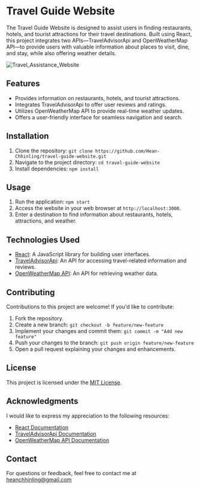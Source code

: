 # Travel Guide Website

The Travel Guide Website is designed to assist users in finding restaurants, hotels, and tourist attractions for their travel destinations. Built using React, this project integrates two APIs—TravelAdvisorApi and OpenWeatherMap API—to provide users with valuable information about places to visit, dine, and stay, while also offering weather details.


![Travel_Assistance_Website](https://github.com/Hean-Chhinling/Travel_Assistance/assets/92643868/8557d6fa-30a3-4c1d-b5ad-1cb60a311531)


## Features

- Provides information on restaurants, hotels, and tourist attractions.
- Integrates TravelAdvisorApi to offer user reviews and ratings.
- Utilizes OpenWeatherMap API to provide real-time weather updates.
- Offers a user-friendly interface for seamless navigation and search.

## Installation

1. Clone the repository: `git clone https://github.com/Hean-Chhinling/travel-guide-website.git`
2. Navigate to the project directory: `cd travel-guide-website`
3. Install dependencies: `npm install`

## Usage

1. Run the application: `npm start`
2. Access the website in your web browser at `http://localhost:3000`.
3. Enter a destination to find information about restaurants, hotels, attractions, and weather.

## Technologies Used

- [React](https://reactjs.org/): A JavaScript library for building user interfaces.
- [TravelAdvisorApi](https://www.tripadvisor.com/apidocumentation): An API for accessing travel-related information and reviews.
- [OpenWeatherMap API](https://openweathermap.org/api): An API for retrieving weather data.

## Contributing

Contributions to this project are welcome! If you'd like to contribute:

1. Fork the repository.
2. Create a new branch: `git checkout -b feature/new-feature`
3. Implement your changes and commit them: `git commit -m "Add new feature"`
4. Push your changes to the branch: `git push origin feature/new-feature`
5. Open a pull request explaining your changes and enhancements.

## License

This project is licensed under the [MIT License](LICENSE).

## Acknowledgments

I would like to express my appreciation to the following resources:

- [React Documentation](https://reactjs.org/docs/getting-started.html)
- [TravelAdvisorApi Documentation](https://www.tripadvisor.com/apidocumentation)
- [OpenWeatherMap API Documentation](https://openweathermap.org/api)

## Contact

For questions or feedback, feel free to contact me at heanchhinling@gmail.com


